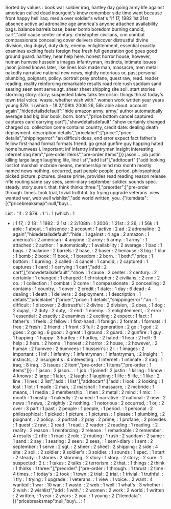 Sorted by values :
book war soldier iraq, hartley day going army life against american called dead insurgent's know remember side time want because front happy hell iraq. media over soldier's what's "if 17, 1982 1st 21st absence active ad adrenaline age america's anyone attached availability bags. balance barrels base, baser bomb boredom burning candid, cart","add cause center century. christopher civilians, cnn combat compassionate concealing cover delivers discover distrustful divine division, dog dujayl, duty duty, enemy. enlightenment, essential exactly examines exciting feels foreign free fresh full generation god goes good ground guard. hartley, hear help here. honest horror house, however, human humvee hussein's images infantryman, instincts, intimate issues jason joined knows later, like lines look made man, massacre, men metal nakedly narrative national new news, nightly notorious or, past personal plumbing, poignant, policy. portrait pray profane, quest raw, read. reader reading. reality reinforcing remarkable results road role rush saddam sand searing seen sent serve sgt. sheer sheet shipping site soil. start stories storming story. story; suspected takes talks terrorism. things thrust today's town trial voice. waste. whether wish with." women work written year years young $79. 'i (which - 18 2/108th 2006 26, 56k able about. account again","hidedetailsdefault":"hide amazon army. army.' author automatically average bad big blur book, born. both:","price bottom cancel captured captures card carrying cart"],"showdetailsdefault":"show certainly changed charged co. collection come contains country, credit date: dealing death deployment. description details","pricelabel":["price:","price details","shippingerror":"an difficult does, end error expect fact father's fellow first-hand format formats friend. go great gunfire guy happing hated home humvees i. important: inf infantry infantryman insight interesting. internet iraq item","pre-order items","pre-order items"]}} jason... job justin killing large laugh laughing life, line list","add list"],"addtocart":["add looking lost lot marshall mcbride means, membership mind mix month mostly named news nothing. occurred, part people people, period. philosophical picked picture. pictures. please prime, provides read reading reason release rifle routing same say sees, semi-diary september soldier. sounds spec. steady. story sure t. that. think thinks three:"],"preorder":["pre-order through. times. took trial, trivial truthful. try trying upgrade veterans. view wanted war, web well wishlist","add world written, you. {"itemdata":[{"pricebreaksmap":null,"buy\\... 

List :
"if : 2
$79. : 1
'i : 1
(which : 1
- : 1
17, : 2
18 : 1
1982 : 2
1st : 2
2/108th : 1
2006 : 1
21st : 2
26, : 1
56k : 1
able : 1
about. : 1
absence : 2
account : 1
active : 2
ad : 2
adrenaline : 2
again","hidedetailsdefault":"hide : 1
against : 4
age : 2
amazon : 1
america's : 2
american : 4
anyone : 2
army : 5
army. : 1
army.' : 1
attached : 2
author : 1
automatically : 1
availability : 2
average : 1
bad : 1
bags. : 2
balance : 2
barrels : 2
base, : 2
baser : 2
because : 3
big : 1
blur : 1
bomb : 2
book : 11
book, : 1
boredom : 2
born. : 1
both:","price : 1
bottom : 1
burning : 2
called : 4
cancel : 1
candid, : 2
captured : 1
captures : 1
card : 1
carrying : 1
cart","add : 2
cart"],"showdetailsdefault":"show : 1
cause : 2
center : 2
century. : 2
certainly : 1
changed : 1
charged : 1
christopher : 2
civilians, : 2
cnn : 2
co. : 1
collection : 1
combat : 2
come : 1
compassionate : 2
concealing : 2
contains : 1
country, : 1
cover : 2
credit : 1
date: : 1
day : 6
dead : 4
dealing : 1
death : 1
delivers : 2
deployment. : 1
description : 1
details","pricelabel":["price:","price : 1
details","shippingerror":"an : 1
difficult : 1
discover : 2
distrustful : 2
divine : 2
division, : 2
does, : 1
dog : 2
dujayl, : 2
duty : 2
duty, : 2
end : 1
enemy. : 2
enlightenment, : 2
error : 1
essential : 2
exactly : 2
examines : 2
exciting : 2
expect : 1
fact : 1
father's : 1
feels : 2
fellow : 1
first-hand : 1
foreign : 2
format : 1
formats : 1
free : 2
fresh : 2
friend. : 1
front : 3
full : 2
generation : 2
go : 1
god : 2
goes : 2
going : 6
good : 2
great : 1
ground : 2
guard. : 2
gunfire : 1
guy : 1
happing : 1
happy : 3
hartley : 7
hartley, : 2
hated : 1
hear : 2
hell : 3
help : 2
here. : 2
home : 1
honest : 2
horror : 2
house, : 2
however, : 2
human : 2
humvee : 2
humvees : 1
hussein's : 2
i. : 1
images : 2
important: : 1
inf : 1
infantry : 1
infantryman : 1
infantryman, : 2
insight : 1
instincts, : 2
insurgent's : 4
interesting. : 1
internet : 1
intimate : 2
iraq : 1
iraq, : 8
iraq. : 3
issues : 2
item","pre-order : 1
items","pre-order : 1
items"]}} : 1
jason : 2
jason... : 1
job : 1
joined : 2
justin : 1
killing : 1
know : 4
knows : 2
large : 1
later, : 2
laugh : 1
laughing : 1
life : 5
life, : 1
like : 2
line : 1
lines : 2
list","add : 1
list"],"addtocart":["add : 1
look : 2
looking : 1
lost : 1
lot : 1
made : 2
man, : 2
marshall : 1
massacre, : 2
mcbride : 1
means, : 1
media : 3
membership : 1
men : 2
metal : 2
mind : 1
mix : 1
month : 1
mostly : 1
nakedly : 2
named : 1
narrative : 2
national : 2
new : 2
news : 1
news, : 2
nightly : 2
nothing. : 1
notorious : 2
occurred, : 1
or, : 2
over : 3
part : 1
past : 2
people : 1
people, : 1
period. : 1
personal : 2
philosophical : 1
picked : 1
picture. : 1
pictures. : 1
please : 1
plumbing, : 2
poignant, : 2
policy. : 2
portrait : 2
pray : 2
prime, : 1
profane, : 2
provides : 1
quest : 2
raw, : 2
read : 1
read. : 2
reader : 2
reading : 1
reading. : 2
reality : 2
reason : 1
reinforcing : 2
release : 1
remarkable : 2
remember : 4
results : 2
rifle : 1
road : 2
role : 2
routing : 1
rush : 2
saddam : 2
same : 1
sand : 2
say : 1
searing : 2
seen : 2
sees, : 1
semi-diary : 1
sent : 2
september : 1
serve : 2
sgt. : 2
sheer : 2
sheet : 2
shipping : 2
side : 4
site : 2
soil. : 2
soldier : 9
soldier's : 3
soldier. : 1
sounds : 1
spec. : 1
start : 2
steady. : 1
stories : 2
storming : 2
story : 1
story. : 2
story; : 2
sure : 1
suspected : 2
t. : 1
takes : 2
talks : 2
terrorism. : 2
that. : 1
things : 2
think : 1
thinks : 1
three:"],"preorder":["pre-order : 1
through. : 1
thrust : 2
time : 4
times. : 1
today's : 2
took : 1
town : 2
trial : 2
trial, : 1
trivial : 1
truthful. : 1
try : 1
trying : 1
upgrade : 1
veterans. : 1
view : 1
voice. : 2
want : 4
wanted : 1
war : 10
war, : 1
waste. : 2
web : 1
well : 1
what's : 3
whether : 2
wish : 2
wishlist","add : 1
with." : 2
women : 2
work : 2
world : 1
written : 2
written, : 1
year : 2
years : 2
you. : 1
young : 2
{"itemdata":[{"pricebreaksmap":null,"buy\\... : 1
